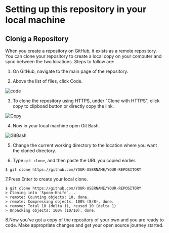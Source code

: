 # Setting up this repository in your local machine
## Clonig a Repository

When you create a repository on GitHub, it exists as a remote repository. You can clone your repository to create a local copy on your computer and sync between the two locations.
Steps to follow are:

1. On GitHub, navigate to the main page of the repository.

2. Above the list of files, click  Code.

![code](https://raw.githubusercontent.com/Tejas1510/Athavani/master/assets/images%20CloneRepo/code-button.png)

3. To clone the repository using HTTPS, under "Clone with HTTPS", click copy to clipboad button or directly copy the link.

![Copy](https://raw.githubusercontent.com/Tejas1510/Athavani/master/assets/images%20CloneRepo/CloneOrDownloadGitHub.png)

4. Now in your local machine open Git Bash.

![GitBash](https://raw.githubusercontent.com/Tejas1510/Athavani/master/assets/images%20CloneRepo/Gitbash.png)

5. Change the current working directory to the location where you want the cloned directory.

6. Type `git clone`, and then paste the URL you copied earlier.
```
$ git clone https://github.com/YOUR-USERNAME/YOUR-REPOSITORY 
```
7.Press Enter to create your local clone.

```
$ git clone https://github.com/YOUR-USERNAME/YOUR-REPOSITORY
> Cloning into `Spoon-Knife`...
> remote: Counting objects: 10, done.
> remote: Compressing objects: 100% (8/8), done.
> remove: Total 10 (delta 1), reused 10 (delta 1)
> Unpacking objects: 100% (10/10), done.
```
8.Now you've got a copy of the repository of your own and you are ready to code. Make appropriate changes and get your open source journey started.
